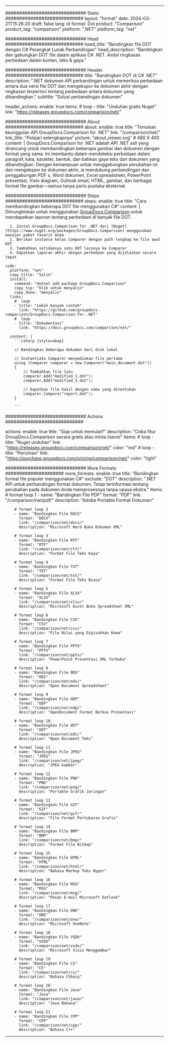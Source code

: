 
---
############################# Static ############################
layout: "format"
date:  2024-03-21T15:26:20
draft: false
lang: id
format: Dot
product: "Comparison"
product_tag: "comparison"
platform: ".NET"
platform_tag: "net"

############################# Head ############################
head_title: "Bandingkan file DOT dengan C# Perangkat Lunak Perbandingan"
head_description: "Bandingkan dan gabungkan DOT file dalam aplikasi C# .NET. Ambil ringkasan perbedaan dalam konten, teks & gaya."

############################# Header ############################
title: "Bandingkan DOT di C# .NET" 
description: ".NET dokumen API perbandingan untuk memeriksa perbedaan antara dua versi file DOT dan mengekspor ke dokumen akhir dengan ringkasan terperinci tentang perbedaan antara dokumen yang dibandingkan."
subtitle: "Solusi perbandingan dokumen" 

header_actions:
  enable: true
  items:
    #  loop
    - title: "Unduhan gratis Nuget"
      link: "https://releases.groupdocs.com/comparison/net/"
      
############################# About ############################
about:
    enable: true
    title: "Temukan keunggulan API GroupDocs.Comparison for .NET"
    link: "/comparison/net/"
    link_title: "Pelajari selengkapnya"
    picture: "about_viewer.svg" # 480 X 400
    content: |
       GroupDocs.Comparison for .NET adalah API .NET asli yang dirancang untuk membandingkan beberapa gambar dan dokumen dengan format yang sama. Ini membantu dalam mendeteksi perbedaan dalam paragraf, kata, karakter, bentuk, dan bahkan gaya teks dari dokumen yang dibandingkan. Dengan kemampuan untuk menggabungkan perubahan ini dan mengekspor ke dokumen akhir, ia mendukung perbandingan dan penggabungan PDF s, Word dokumen, Excel spreadsheet, PowerPoint presentasi, Visio diagram, Outlook email, HTML, gambar, dan berbagai format file gambar—semua tanpa perlu pustaka eksternal.

############################# Steps ############################
steps:
    enable: true
    title: "Cara membandingkan beberapa DOT file menggunakan C#"
    content: |
      Dimungkinkan untuk menggunakan [GroupDocs.Comparison](https://products.groupdocs.com/comparison/net/) untuk mendapatkan laporan tentang perbedaan di banyak file DOT.
      
      1. Instal GroupDocs.Comparison for .NET dari [Nuget](https://www.nuget.org/packages/GroupDocs.Comparison) menggunakan manajer paket favorit Anda
      2. Berikan instance kelas Comparer dengan path lengkap ke file awal DOT
      3. Tambahkan setidaknya satu DOT lainnya ke Comparer
      4. Dapatkan laporan akhir dengan perbedaan yang dijelaskan secara tepat
   
    code:
      platform: "net"
      copy_title: "Salin"
      install:
        command: "dotnet add package GroupDocs.Comparison"
        copy_tip: "klik untuk menyalin"
        copy_done: "menyalin"
      links:
        #  loop
        - title: "Lebih banyak contoh"
          link: "https://github.com/groupdocs-comparison/GroupDocs.Comparison-for-.NET"
        #  loop
        - title: "Dokumentasi"
          link: "https://docs.groupdocs.com/comparison/net/"
          
      content: |
        ```csharp {style=abap}

        // Bandingkan beberapa dokumen dari disk lokal

        // Instantiate Comparer menyediakan file pertama
        using (Comparer comparer = new Comparer("main_document.dot"))
        {
            // Tambahkan file lain
        	comparer.Add("modified_1.dot");
            comparer.Add("modified_2.dot");

            // Dapatkan file hasil dengan nama yang ditentukan
            comparer.Compare("report.dot"); 
        }
        
        ```            

############################# Actions ############################

actions:
  enable: true
  title: "Siap untuk memulai?"
  description: "Coba fitur GroupDocs.Comparison secara gratis atau minta lisensi"
  items:
    #  loop
    - title: "Nuget unduhan"
      link: "https://releases.groupdocs.com/comparison/net/"
      color: "red"
        #  loop
    - title: "Perizinan"
      link: "https://purchase.groupdocs.com/pricing/comparison/net/"
      color: "light"


############################# More Formats #####################
more_formats:
    enable: true
    title: "Bandingkan format file populer menggunakan C#"
    exclude: "DOT"
    description: ".NET API untuk perbandingan format dokumen. Tetap terinformasi tentang perubahan pada dokumen Anda memprosesnya tanpa upaya ekstra."
    items: 
        # format loop 1
        - name: "Bandingkan File PDF"
          format: "PDF"
          link: "/comparison/net/pdf/"
          description: "Adobe Portable Format Dokumen"

        # format loop 2
        - name: "Bandingkan File DOCX"
          format: "DOCX"
          link: "/comparison/net/docx/"
          description: "Microsoft Word Buka Dokumen XML"

        # format loop 3
        - name: "Bandingkan File RTF"
          format: "RTF"
          link: "/comparison/net/rtf/"
          description: "Format File Teks Kaya"

        # format loop 4
        - name: "Bandingkan File TXT"
          format: "TXT"
          link: "/comparison/net/txt/"
          description: "Format File Teks Biasa"

        # format loop 5
        - name: "Bandingkan File XLSX"
          format: "XLSX"
          link: "/comparison/net/xlsx/"
          description: "Microsoft Excel Buka Spreadsheet XML"

        # format loop 6
        - name: "Bandingkan File CSV"
          format: "CSV"
          link: "/comparison/net/csv/"
          description: "File Nilai yang Dipisahkan Koma"

        # format loop 7
        - name: "Bandingkan File PPTX"
          format: "PPTX"
          link: "/comparison/net/pptx/"
          description: "PowerPoint Presentasi XML Terbuka"

        # format loop 8
        - name: "Bandingkan File ODS"
          format: "ODS"
          link: "/comparison/net/ods/"
          description: "Open Document Spreadsheet"

        # format loop 9
        - name: "Bandingkan File ODP"
          format: "ODP"
          link: "/comparison/net/odp/"
          description: "OpenDocument Format Berkas Presentasi"

        # format loop 10
        - name: "Bandingkan File ODT"
          format: "ODT"
          link: "/comparison/net/odt/"
          description: "Open Document Teks"

        # format loop 11
        - name: "Bandingkan File JPEG"
          format: "JPEG"
          link: "/comparison/net/jpeg/"
          description: "JPEG Gambar"

        # format loop 12
        - name: "Bandingkan File PNG"
          format: "PNG"
          link: "/comparison/net/png/"
          description: "Portable Grafik Jaringan"

        # format loop 13
        - name: "Bandingkan File GIF"
          format: "GIF"
          link: "/comparison/net/gif/"
          description: "File Format Pertukaran Grafis"

        # format loop 14
        - name: "Bandingkan File BMP"
          format: "BMP"
          link: "/comparison/net/bmp/"
          description: "Format File Bitmap"

        # format loop 15
        - name: "Bandingkan File HTML"
          format: "HTML"
          link: "/comparison/net/html/"
          description: "Bahasa Markup Teks Hyper"

        # format loop 16
        - name: "Bandingkan File MSG"
          format: "MSG"
          link: "/comparison/net/msg/"
          description: "Pesan E-mail Microsoft Outlook"

        # format loop 17
        - name: "Bandingkan File ONE"
          format: "ONE"
          link: "/comparison/net/one/"
          description: "Microsoft OneNote"

        # format loop 18
        - name: "Bandingkan File VSDX"
          format: "VSDX"
          link: "/comparison/net/vsdx/"
          description: "Microsoft Visio Menggambar"

        # format loop 19
        - name: "Bandingkan File CS"
          format: "CS"
          link: "/comparison/net/cs/"
          description: "Bahasa CSharp"

        # format loop 20
        - name: "Bandingkan File Java"
          format: "Java"
          link: "/comparison/net/java/"
          description: "Java Bahasa"
          
        # format loop 21
        - name: "Bandingkan File CPP"
          format: "CPP"
          link: "/comparison/net/cpp/"
          description: "Bahasa C++"
---